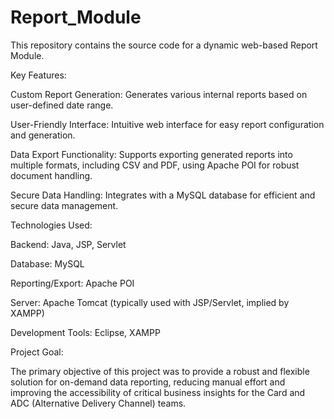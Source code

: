 # Report_Module
This repository contains the source code for a dynamic web-based Report Module. 

Key Features:

Custom Report Generation: Generates various internal reports based on user-defined date range.

User-Friendly Interface: Intuitive web interface for easy report configuration and generation.

Data Export Functionality: Supports exporting generated reports into multiple formats, including CSV and PDF, using Apache POI for robust document handling.

Secure Data Handling: Integrates with a MySQL database for efficient and secure data management.

Technologies Used:

Backend: Java, JSP, Servlet

Database: MySQL

Reporting/Export: Apache POI

Server: Apache Tomcat (typically used with JSP/Servlet, implied by XAMPP)

Development Tools: Eclipse, XAMPP

Project Goal:

The primary objective of this project was to provide a robust and flexible solution for on-demand data reporting, reducing manual effort and improving the accessibility of critical business insights for the Card and ADC (Alternative Delivery Channel) teams.

